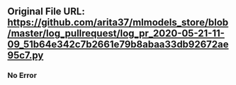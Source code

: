 ## Original File URL: https://github.com/arita37/mlmodels_store/blob/master/log_pullrequest/log_pr_2020-05-21-11-09_51b64e342c7b2661e79b8abaa33db92672ae95c7.py<br />

### No Error